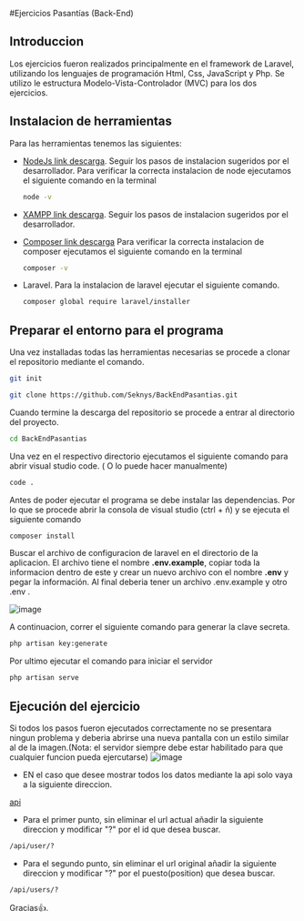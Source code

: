 

#Ejercicios Pasantías (Back-End)




## Introduccion
Los ejercicios fueron realizados principalmente en el framework de Laravel, utilizando los lenguajes de programación Html, Css, JavaScript y Php. Se utilizo le estructura Modelo-Vista-Controlador (MVC) para los dos ejercicios.

## Instalacion de herramientas

Para las herramientas tenemos las siguientes:

- [NodeJs link descarga](https://nodejs.org/en/).
    Seguir los pasos de instalacion sugeridos por el desarrollador.
    Para verificar la correcta instalacion de node ejecutamos el siguiente comando en la terminal
     ```sh
    node -v
    ```


- [XAMPP link descarga](https://www.apachefriends.org/es/index.html).
    Seguir los pasos de instalacion sugeridos por el desarrollador.
    
    

- [Composer link descarga](https://getcomposer.org/download/) 
    Para verificar la correcta instalacion de composer ejecutamos el siguiente comando en la terminal
     ```sh
    composer -v
    ```
    
- Laravel.
    Para la instalacion de laravel ejecutar el siguiente comando.
     ```sh
    composer global require laravel/installer
    ```





## Preparar el entorno para el programa

Una vez installadas todas las herramientas necesarias se procede a clonar el repositorio mediante el comando.

```sh
git init
```


```sh
git clone https://github.com/Seknys/BackEndPasantias.git
```

Cuando termine la descarga del repositorio se procede a entrar al directorio del proyecto.

```sh
cd BackEndPasantias
```


Una vez en el respectivo directorio ejecutamos el siguiente comando para abrir visual studio code. ( O lo puede hacer manualmente)

```sh
code .
```

Antes de poder ejecutar el programa se debe instalar las dependencias. Por lo que se procede abrir la consola de visual studio (ctrl + ñ) y se ejecuta el siguiente comando

```sh
composer install
```

Buscar el archivo de configuracion de laravel en el directorio de la aplicacion. El archivo tiene el nombre **.env.example**,   copiar toda la informacion dentro de este  y crear un nuevo archivo con el nombre **.env** y pegar la información. Al final deberia tener un archivo .env.example y otro .env .

![image](https://user-images.githubusercontent.com/74793607/179316468-13f51832-cb3e-48e9-8e53-0743954fab03.png)


A continuacion, correr el siguiente comando para generar la clave secreta.

```sh
php artisan key:generate
```

Por ultimo ejecutar el comando para iniciar el servidor

```sh
php artisan serve
```

## Ejecución del ejercicio 

Si todos los pasos fueron ejecutados correctamente no se presentara ningun problema y deberia abrirse una nueva pantalla con un estilo similar al de la imagen.(Nota: el servidor siempre debe estar habilitado para que cualquier funcion pueda ejercutarse)
![image](https://user-images.githubusercontent.com/74793607/179316570-0c3343af-0796-4589-a33c-fac522f143a6.png)

- EN el caso que desee mostrar todos los datos mediante la api solo vaya a la siguiente direccion. 

[api](http://127.0.0.1:8000/api/user)


- Para el primer punto, sin eliminar el url actual añadir la siguiente direccion y modificar "?" por el id que desea buscar.

```sh
/api/user/?
```

- Para el segundo punto, sin eliminar el url original añadir la siguiente direccion y modificar "?" por el puesto(position) que desea buscar.

```sh
/api/users/?
```

Gracias👍.
